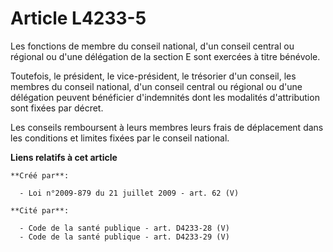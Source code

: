 # Article L4233-5

Les fonctions de membre du conseil national, d'un conseil central ou régional ou d'une délégation de la section E sont
exercées à titre bénévole. 

Toutefois, le président, le vice-président, le trésorier d'un conseil, les membres du conseil national, d'un conseil central
ou régional ou d'une délégation peuvent bénéficier d'indemnités dont les modalités d'attribution sont fixées par décret. 

Les conseils remboursent à leurs membres leurs frais de déplacement dans les conditions et limites fixées par le conseil
national.

**Liens relatifs à cet article**

	**Créé par**:

	  - Loi n°2009-879 du 21 juillet 2009 - art. 62 (V)

	**Cité par**:

	  - Code de la santé publique - art. D4233-28 (V)
	  - Code de la santé publique - art. D4233-29 (V)
